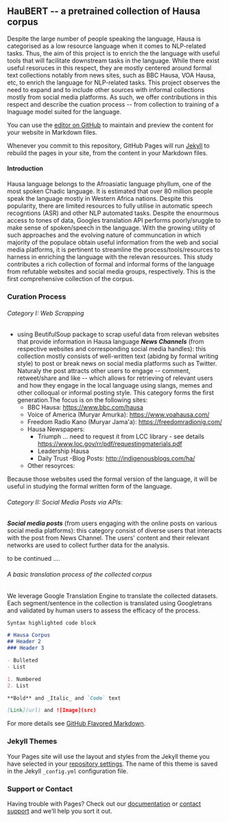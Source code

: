 ## HauBERT -- a pretrained collection of Hausa corpus

Despite the large number of people speaking the language, Hausa is categorised as a low resource language when it comes to NLP-related tasks. Thus, the aim of this project is to enrich the the language with useful tools that will facilitate downstream tasks in the language. While there exist useful resoruces in this respect, they are mostly centered around formal text collections notably from news sites, such as BBC Hausa, VOA Hausa, etc, to enrich the language for NLP-related tasks. This project observes the need to expand and to include other sources with informal collections mostly from social media platforms. As such, we offer contributions in this respect and describe the cuation process -- from collection to training of a lnaguage model suited for the language.

You can use the [editor on GitHub](https://github.com/ijdutse/hausa-corpus/edit/gh-pages/index.md) to maintain and preview the content for your website in Markdown files.

Whenever you commit to this repository, GitHub Pages will run [Jekyll](https://jekyllrb.com/) to rebuild the pages in your site, from the content in your Markdown files.

#### Introduction
Hausa language belongs to the Afroasiatic language phyllum, one of the most spoken Chadic language. It is estimated that over 80 million people speak the language mostly in Western Africa nations. Despite this popularity, there are limited resources to fully utilise in automatic speech recogntions (ASR) and other NLP automated tasks. Despite the enourmous access to tones of data, Googles translation API performs poorly/sruggle to make sense of spoken/speech in the language. With the growing utility of such approaches and the evolving nature of communcation in which majority of the populace obtain useful information from the web and social media platforms, it is pertinent to streamline the process/tools/resources to harness in enriching the language with the relevan resources. This study contributes a rich collection of formal and informal forms of the language from refutable websites and social media groups, respectively. This is the first comprehensive collection of the corpus.


### Curation Process

###### Category I: Web Scrapping 
- using BeutifulSoup package to scrap useful data from relevan websites that provide information in Hausa language 
***News Channels*** (from respective websites and corresponding social media handles): this collection mostly consists of well-written text (abidng by formal writing style) to post or break news on social media platforms such as Twitter. Naturaly the post attracts other users to engage -- comment, retweet/share and like -- which allows for retrieving of relevant users and how they engage in the local language using slangs, memes and other colloqual or informal posting style. This category forms the first generation.The focus is on the following sites: 
  - BBC Hausa: https://www.bbc.com/hausa
  - Voice of America (Muryar Amurka): https://www.voahausa.com/
  - Freedom Radio Kano (Muryar Jama'a): https://freedomradionig.com/
  - Hausa Newspapers:
    - Triumph ... need to request it from LCC library - see details https://www.loc.gov/rr/pdf/requestingmaterials.pdf
    - Leadership Hausa
    - Daily Trust -Blog Posts: http://indigenousblogs.com/ha/
  - Other resoyrces: 

Because those websites used the formal version of the language, it will be useful in studying the formal written form of the language.


###### Category II: Social Media Posts via APIs: 
***Social media posts*** (from users engaging with the online posts on various social media platforms): this category consist of diverse users that interacts with the post from News Channel. The users' content and their relevant networks are used to collect further data for the analysis.


to be continued .... 

###### A basic translation process of the collected corpus
We leverage Google Translation Engine to translate the collected datasets. Each segment/sentence in the collection is translated using Googletrans and validated by human users to assess the efficacy of the process.


```markdown
Syntax highlighted code block

# Hausa Corpus
## Header 2
### Header 3

- Bulleted
- List

1. Numbered
2. List

**Bold** and _Italic_ and `Code` text

[Link](url) and ![Image](src)
```

For more details see [GitHub Flavored Markdown](https://guides.github.com/features/mastering-markdown/).

### Jekyll Themes

Your Pages site will use the layout and styles from the Jekyll theme you have selected in your [repository settings](https://github.com/ijdutse/hausa-corpus/settings). The name of this theme is saved in the Jekyll `_config.yml` configuration file.

### Support or Contact

Having trouble with Pages? Check out our [documentation](https://docs.github.com/categories/github-pages-basics/) or [contact support](https://github.com/contact) and we’ll help you sort it out.
